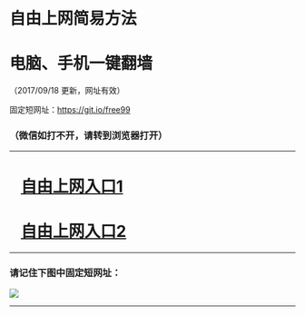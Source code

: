 ﻿# 自由上网简易方法

# 电脑、手机一键翻墙

（2017/09/18 更新，网址有效）

固定短网址：https://git.io/free99

### （微信如打不开，请转到浏览器打开）


***





# &nbsp;&nbsp; <a href="http://ft479924959.fwq-tz1005.info/fwqtz01.html?t=0918001380 " target="_blank">自由上网入口1</a>
# &nbsp;&nbsp; <a href="http://ft100725217.fwq-tz1006.info/fwqtz02.html?t=091800110040 " target="_blank">自由上网入口2</a>
***

### 请记住下图中固定短网址：

<img src="https://s3-us-west-2.amazonaws.com/fwq-1001/yjfq-20170905okok.png" /> 


***

